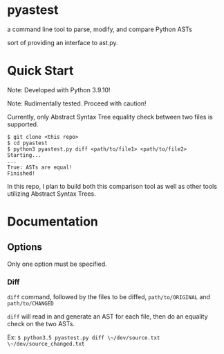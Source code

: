 pyastest
===========================
a command line tool to parse, modify, and compare Python ASTs

sort of providing an interface to ast.py.

# Quick Start
Note: Developed with Python 3.9.10!

Note: Rudimentally tested. Proceed with caution!

Currently, only Abstract Syntax Tree equality check between two files is supported.

```console
$ git clone <this repo>
$ cd pyastest
$ python3 pyastest.py diff <path/to/file1> <path/to/file2>
Starting...
...
True: ASTs are equal!
Finished!
```

In this repo, I plan to build both this comparison tool as well as other tools utilizing Abstract Syntax Trees.

# Documentation
## Options
Only one option must be specified.
### Diff
`diff` command, followed by the files to be diffed, `path/to/ORIGINAL` and `path/to/CHANGED`

`diff` will read in and generate an AST for each file, then do an equality check on the two ASTs.

Ex: `$ python3.5 pyastest.py diff \~/dev/source.txt \~/dev/source_changed.txt` 

